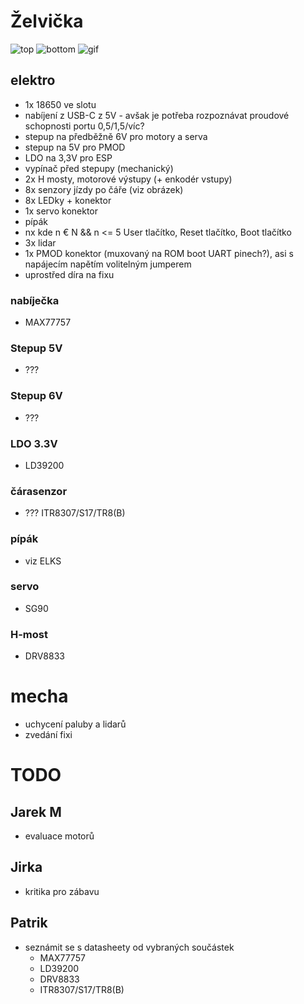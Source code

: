 # Želvička

![top](https://roboticsbrno.github.io/Robutek/top.png)
![bottom](https://roboticsbrno.github.io/Robutek/bottom.png)
![gif](https://roboticsbrno.github.io/Robutek/rotating.gif)


## elektro
* 1x 18650 ve slotu
* nabíjení z USB-C z 5V - avšak je potřeba rozpoznávat proudové schopnosti portu 0,5/1,5/víc?
* stepup na předběžně 6V pro motory a serva
* stepup na 5V pro PMOD
* LDO na 3,3V pro ESP
* vypínač před stepupy (mechanický)
* 2x H mosty, motorové výstupy (+ enkodér vstupy)
* 8x senzory jízdy po čáře (viz obrázek)
* 8x LEDky + konektor
* 1x servo konektor
* pípák
* nx kde n € N && n <= 5 User tlačítko, Reset tlačítko, Boot tlačítko
* 3x lidar
* 1x PMOD konektor (muxovaný na ROM boot UART pinech?), asi s napájecím napětím volitelným jumperem
* uprostřed díra na fixu

### nabíječka
* MAX77757

### Stepup 5V
* ???

### Stepup 6V
* ???

### LDO 3.3V
* LD39200

### čárasenzor
* ??? ITR8307/S17/TR8(B)

### pípák
* viz ELKS

### servo
* SG90

### H-most
* DRV8833

# mecha
* uchycení paluby a lidarů
* zvedání fixi

# TODO

## Jarek M
- evaluace motorů

## Jirka
- kritika pro zábavu

## Patrik
- seznámit se s datasheety od vybraných součástek
    * MAX77757
    * LD39200
    * DRV8833
    * ITR8307/S17/TR8(B)
